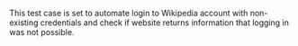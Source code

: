 This test case is set to automate login to Wikipedia account with non-existing credentials and check if website returns information that logging in was not possible.
